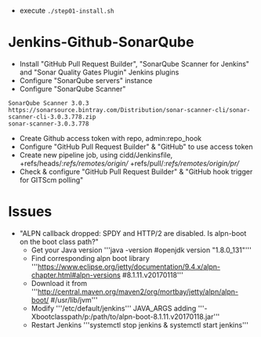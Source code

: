 * execute ```./step01-install.sh```

# Jenkins-Github-SonarQube
* Install "GitHub Pull Request Builder", "SonarQube Scanner for Jenkins" and "Sonar Quality Gates Plugin" Jenkins plugins
* Configure "SonarQube servers" instance
* Configure "SonarQube Scanner"
 ```
 SonarQube Scanner 3.0.3
 https://sonarsource.bintray.com/Distribution/sonar-scanner-cli/sonar-scanner-cli-3.0.3.778.zip
 sonar-scanner-3.0.3.778
 ```
* Create Github access token with repo, admin:repo_hook
* Configure "GitHub Pull Request Builder" & "GitHub" to use access token
* Create new pipeline job, using cidd/Jenkinsfile, +refs/heads/*:refs/remotes/origin/* +refs/pull/*:refs/remotes/origin/pr/*
* Check & configure "GitHub Pull Request Builder" & "GitHub hook trigger for GITScm polling"

# Issues
* "ALPN callback dropped: SPDY and HTTP/2 are disabled. Is alpn-boot on the boot class path?"
  * Get your Java version '''java -version #openjdk version "1.8.0_131"'''
  * Find corresponding alpn boot library '''https://www.eclipse.org/jetty/documentation/9.4.x/alpn-chapter.html#alpn-versions #8.1.11.v20170118'''
  * Download it from '''http://central.maven.org/maven2/org/mortbay/jetty/alpn/alpn-boot/ #/usr/lib/jvm'''
  * Modify '''/etc/default/jenkins''' JAVA_ARGS adding '''-Xbootclasspath/p:/path/to/alpn-boot-8.1.11.v20170118.jar'''
  * Restart Jenkins '''systemctl stop jenkins & systemctl start jenkins'''
